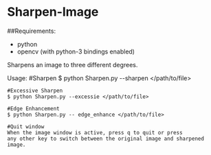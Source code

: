 # Sharpen-Image
##Requirements:
- python
- opencv (with python-3 bindings enabled)

Sharpens an image to three different degrees.

Usage:
    #Sharpen
    $ python Sharpen.py --sharpen </path/to/file>

    #Excessive Sharpen
    $ python Sharpen.py --excessie </path/to/file>

    #Edge Enhancement
    $ python Sharpen.py -- edge_enhance </path/to/file>

    #Quit window
    When the image window is active, press q to quit or press
    any other key to switch between the original image and sharpened image.
